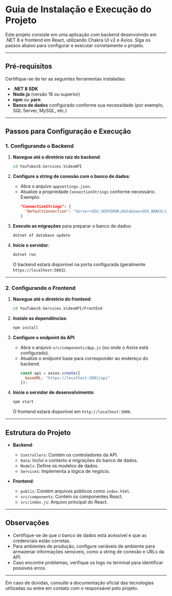 # Guia de Instalação e Execução do Projeto

Este projeto consiste em uma aplicação com backend desenvolvido em .NET 8 e frontend em React, utilizando Chakra UI v2 e Axios. Siga os passos abaixo para configurar e executar corretamente o projeto.

---

## Pré-requisitos

Certifique-se de ter as seguintes ferramentas instaladas:

- **.NET 8 SDK**
- **Node.js** (versão 16 ou superior)
- **npm** ou **yarn**
- **Banco de dados** configurado conforme sua necessidade (por exemplo, SQL Server, MySQL, etc.)

---

## Passos para Configuração e Execução

### 1. Configurando o Backend

1. **Navegue até o diretório raiz do backend**:
   ```bash
   cd YouTubei9.Services.VideoAPI
   ```

2. **Configure a string de conexão com o banco de dados**:
   - Abra o arquivo `appsettings.json`.
   - Atualize a propriedade `ConnectionStrings` conforme necessário. Exemplo:
     ```json
     "ConnectionStrings": {
       "DefaultConnection": "Server=SEU_SERVIDOR;Database=SEU_BANCO;User Id=SEU_USUARIO;Password=SUA_SENHA;"
     }
     ```

3. **Execute as migrações** para preparar o banco de dados:
   ```bash
   dotnet ef database update
   ```

4. **Inicie o servidor**:
   ```bash
   dotnet run
   ```

   O backend estará disponível na porta configurada (geralmente `https://localhost:5001`).

---

### 2. Configurando o Frontend

1. **Navegue até o diretório do frontend**:
   ```bash
   cd YouTubei9.Services.VideoAPI/FrontEnd
   ```

2. **Instale as dependências**:
   ```bash
   npm install
   ```

3. **Configure o endpoint da API**:
   - Abra o arquivo `src/components/App.js` (ou onde o Axios está configurado).
   - Atualize o endpoint base para corresponder ao endereço do backend.
     ```javascript
     const api = axios.create({
       baseURL: "https://localhost:5001/api"
     });
     ```

4. **Inicie o servidor de desenvolvimento**:
   ```bash
   npm start
   ```

   O frontend estará disponível em `http://localhost:3000`.

---

## Estrutura do Projeto

- **Backend**:
  - `Controllers`: Contém os controladores da API.
  - `Data`: Inclui o contexto e migrações do banco de dados.
  - `Models`: Define os modelos de dados.
  - `Services`: Implementa a lógica de negócio.

- **Frontend**:
  - `public`: Contém arquivos públicos como `index.html`.
  - `src/components`: Contém os componentes React.
  - `src/index.js`: Arquivo principal do React.

---

## Observações

- Certifique-se de que o banco de dados está acessível e que as credenciais estão corretas.
- Para ambientes de produção, configure variáveis de ambiente para armazenar informações sensíveis, como a string de conexão e URLs da API.
- Caso encontre problemas, verifique os logs no terminal para identificar possíveis erros.

---

Em caso de dúvidas, consulte a documentação oficial das tecnologias utilizadas ou entre em contato com o responsável pelo projeto.

